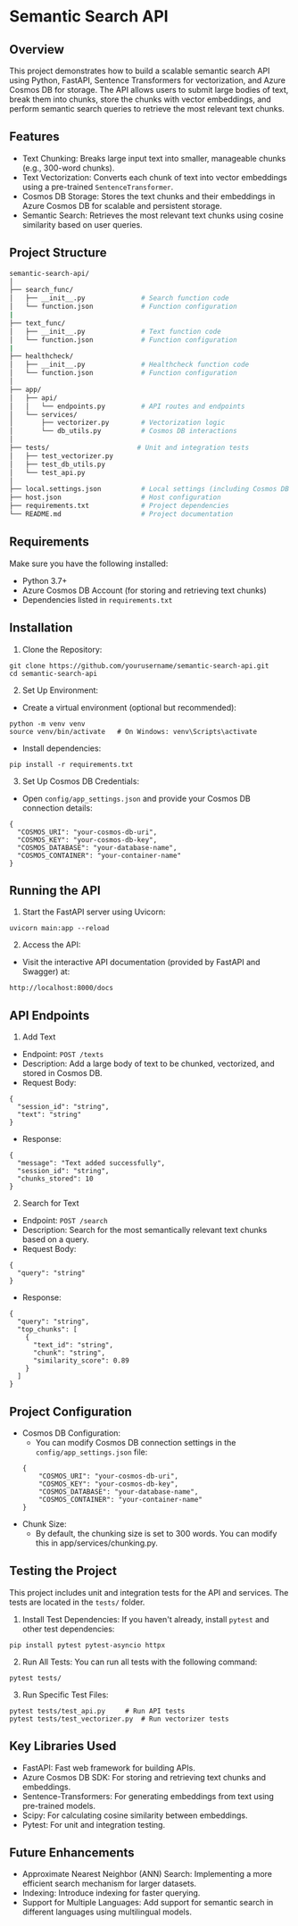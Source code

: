 # Semantic Search API

## Overview

This project demonstrates how to build a scalable semantic search API using Python, FastAPI, Sentence Transformers for vectorization, and Azure Cosmos DB for storage. The API allows users to submit large bodies of text, break them into chunks, store the chunks with vector embeddings, and perform semantic search queries to retrieve the most relevant text chunks.

## Features

- Text Chunking: Breaks large input text into smaller, manageable chunks (e.g., 300-word chunks).
- Text Vectorization: Converts each chunk of text into vector embeddings using a pre-trained `SentenceTransformer`.
- Cosmos DB Storage: Stores the text chunks and their embeddings in Azure Cosmos DB for scalable and persistent storage.
- Semantic Search: Retrieves the most relevant text chunks using cosine similarity based on user queries.

## Project Structure

```bash
semantic-search-api/
│
├── search_func/
│   ├── __init__.py              # Search function code
│   └── function.json            # Function configuration
|
├── text_func/
│   ├── __init__.py              # Text function code
│   └── function.json            # Function configuration
|
├── healthcheck/
│   ├── __init__.py              # Healthcheck function code
│   └── function.json            # Function configuration
│
├── app/
│   ├── api/
│   │   └── endpoints.py         # API routes and endpoints
│   └── services/
│       ├── vectorizer.py        # Vectorization logic
│       └── db_utils.py          # Cosmos DB interactions
│
├── tests/                      # Unit and integration tests
│   ├── test_vectorizer.py
│   ├── test_db_utils.py
│   └── test_api.py
│
├── local.settings.json          # Local settings (including Cosmos DB credentials)
├── host.json                    # Host configuration
├── requirements.txt             # Project dependencies
└── README.md                    # Project documentation
```

## Requirements

Make sure you have the following installed:

- Python 3.7+
- Azure Cosmos DB Account (for storing and retrieving text chunks)
- Dependencies listed in `requirements.txt`

## Installation

1. Clone the Repository:

```
git clone https://github.com/yourusername/semantic-search-api.git
cd semantic-search-api
```

2. Set Up Environment:

- Create a virtual environment (optional but recommended):

```
python -m venv venv
source venv/bin/activate   # On Windows: venv\Scripts\activate
```

- Install dependencies:

```
pip install -r requirements.txt
```

3. Set Up Cosmos DB Credentials:

- Open `config/app_settings.json` and provide your Cosmos DB connection details:

```
{
  "COSMOS_URI": "your-cosmos-db-uri",
  "COSMOS_KEY": "your-cosmos-db-key",
  "COSMOS_DATABASE": "your-database-name",
  "COSMOS_CONTAINER": "your-container-name"
}
```

## Running the API

1. Start the FastAPI server using Uvicorn:

```
uvicorn main:app --reload
```

2. Access the API:

- Visit the interactive API documentation (provided by FastAPI and Swagger) at:

```
http://localhost:8000/docs
```

## API Endpoints

1. Add Text

- Endpoint: `POST /texts`
- Description: Add a large body of text to be chunked, vectorized, and stored in Cosmos DB.
- Request Body:

```
{
  "session_id": "string",
  "text": "string"
}
```

- Response:

```
{
  "message": "Text added successfully",
  "session_id": "string",
  "chunks_stored": 10
}
```

2. Search for Text

- Endpoint: `POST /search`
- Description: Search for the most semantically relevant text chunks based on a query.
- Request Body:

```
{
  "query": "string"
}
```

- Response:

```
{
  "query": "string",
  "top_chunks": [
    {
      "text_id": "string",
      "chunk": "string",
      "similarity_score": 0.89
    }
  ]
}
```

## Project Configuration

- Cosmos DB Configuration:
  - You can modify Cosmos DB connection settings in the `config/app_settings.json` file:
  ```
  {
      "COSMOS_URI": "your-cosmos-db-uri",
      "COSMOS_KEY": "your-cosmos-db-key",
      "COSMOS_DATABASE": "your-database-name",
      "COSMOS_CONTAINER": "your-container-name"
  }
  ```
- Chunk Size:
  - By default, the chunking size is set to 300 words. You can modify this in app/services/chunking.py.

## Testing the Project

This project includes unit and integration tests for the API and services. The tests are located in the `tests/` folder.

1. Install Test Dependencies:
   If you haven't already, install `pytest` and other test dependencies:

```
pip install pytest pytest-asyncio httpx
```

2. Run All Tests:
   You can run all tests with the following command:

```
pytest tests/
```

3. Run Specific Test Files:

```
pytest tests/test_api.py     # Run API tests
pytest tests/test_vectorizer.py  # Run vectorizer tests
```

## Key Libraries Used

- FastAPI: Fast web framework for building APIs.
- Azure Cosmos DB SDK: For storing and retrieving text chunks and embeddings.
- Sentence-Transformers: For generating embeddings from text using pre-trained models.
- Scipy: For calculating cosine similarity between embeddings.
- Pytest: For unit and integration testing.

## Future Enhancements

- Approximate Nearest Neighbor (ANN) Search: Implementing a more efficient search mechanism for larger datasets.
- Indexing: Introduce indexing for faster querying.
- Support for Multiple Languages: Add support for semantic search in different languages using multilingual models.

